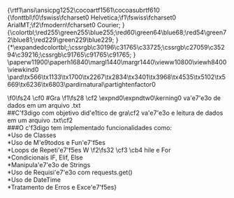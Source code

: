 {\rtf1\ansi\ansicpg1252\cocoartf1561\cocoasubrtf610
{\fonttbl\f0\fswiss\fcharset0 Helvetica;\f1\fswiss\fcharset0 ArialMT;\f2\fmodern\fcharset0 Courier;
}
{\colortbl;\red255\green255\blue255;\red60\green64\blue68;\red54\green72\blue81;\red229\green229\blue229;
}
{\*\expandedcolortbl;;\cssrgb\c30196\c31765\c33725;\cssrgb\c27059\c35294\c39216;\cssrgb\c91765\c91765\c91765;
}
\paperw11900\paperh16840\margl1440\margr1440\vieww10800\viewh8400\viewkind0
\pard\tx566\tx1133\tx1700\tx2267\tx2834\tx3401\tx3968\tx4535\tx5102\tx5669\tx6236\tx6803\pardirnatural\partightenfactor0

\f0\fs24 \cf0 #Gra
\f1\fs28 \cf2 \expnd0\expndtw0\kerning0
va\'e7\'e3o de dados em um arquivo .txt\
##C\'f3digo com objetivo did\'e1tico de gra\cf2 va\'e7\'e3o e leitura de dados em um arquivo .txt\cf2 \
###O c\'f3digo tem implementado funcionalidades como:\
*Uso de Classes\
*Uso de M\'e9todos e Fun\'e7\'f5es\
*Loops de Repeti\'e7\'f5es W
\f2\fs32 \cf3 \cb4 hile e For\
*Condicionais IF, Elif, Else\
*Manipula\'e7\'e3o de Strings\
*Uso de Requisi\'e7\'e3o com requests.get()\
*Uso de DateTime\
*Tratamento de Erros e Exce\'e7\'f5es}
